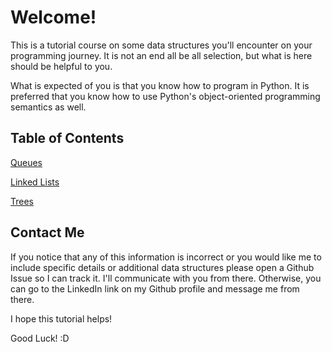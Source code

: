 # Welcome!
This is a tutorial course on some data structures you'll encounter on your programming journey. It is not an end all be all selection, but what is here should be helpful to you.

What is expected of you is that you know how to program in Python. It is preferred that you know how to use Python's object-oriented programming semantics as well.

## Table of Contents
[Queues](https://github.com/chvia223/data-structure-tutorial/blob/main/1-queues.md)

[Linked Lists](https://github.com/chvia223/data-structure-tutorial/blob/main/2-linked-lists.md)

[Trees](https://github.com/chvia223/data-structure-tutorial/blob/main/3-trees.md)


## Contact Me
If you notice that any of this information is incorrect or you would like me to include specific details or additional data structures please open a Github Issue so I can track it. I'll communicate with you from there. Otherwise, you can go to the LinkedIn link on my Github profile and message me from there.

I hope this tutorial helps!

Good Luck! :D
